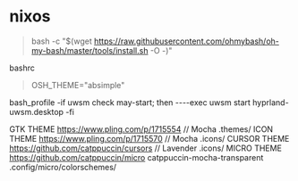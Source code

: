 # nixos

> bash -c "$(wget https://raw.githubusercontent.com/ohmybash/oh-my-bash/master/tools/install.sh -O -)"

bashrc
>OSH_THEME="absimple"

bash_profile
-if uwsm check may-start; then
----exec uwsm start hyprland-uwsm.desktop
-fi

GTK THEME https://www.pling.com/p/1715554 // Mocha .themes/
ICON THEME https://www.pling.com/p/1715570 // Mocha .icons/
CURSOR THEME https://github.com/catppuccin/cursors // Lavender .icons/
MICRO THEME https://github.com/catppuccin/micro catppuccin-mocha-transparent .config/micro/colorschemes/

